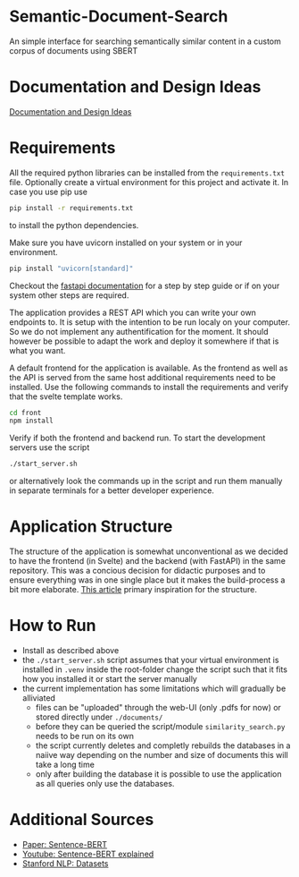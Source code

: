 # Semantic-Document-Search
An simple interface for searching semantically similar content in a custom corpus of documents using SBERT

# Documentation and Design Ideas
[Documentation and Design Ideas](https://github.com/marcozeller/Semantic-Document-Search/tree/main/docs)

# Requirements
All the required python libraries can be installed from the `requirements.txt` file.
Optionally create a virtual environment for this project and activate it.
In case you use pip use
```bash
pip install -r requirements.txt
``` 
to install the python dependencies.

Make sure you have uvicorn installed on your system or in your environment.
```bash
pip install "uvicorn[standard]"
```
Checkout the
[fastapi documentation](https://fastapi.tiangolo.com/#installation)
for a step by step guide or if on your system other steps are required.

The application provides a REST API which you can write your own endpoints to.
It is setup with the intention to be run localy on your computer.
So we do not implement any authentification for the moment.
It should however be possible to adapt the work and deploy it somewhere if that is what you want.

A default frontend for the application is available.
As the frontend as well as the API is served from the same host additional requirements need to be installed.
Use the following commands to install the requirements and verify that the svelte template works.
```bash
cd front
npm install
```

Verify if both the frontend and backend run.
To start the development servers use the script
```bash
./start_server.sh
```
or alternatively look the commands up in the script and run them manually in separate terminals for a better developer experience.

# Application Structure
The structure of the application is somewhat unconventional as we decided to have the frontend (in Svelte) and the backend (with FastAPI) in the same repository.
This was a concious decision for didactic purposes and to ensure everything was in one single place but it makes the build-process a bit more elaborate.
[This article](https://phillyharper.medium.com/svelte-fastapi-hello-world-2d545b901a34)
primary inspiration for the structure.

# How to Run
* Install as described above
* the `./start_server.sh` script assumes that your virtual environment is installed in `.venv` inside the root-folder change the script such that it fits how you installed it or start the server manually
* the current implementation has some limitations which will gradually be alliviated
    * files can be "uploaded" through the web-UI (only .pdfs for now) or stored directly under `./documents/`
    * before they can be queried the script/module `similarity_search.py` needs to be run on its own
    * the script currently deletes and completly rebuilds the databases in a naiive way depending on the number and size of documents this will take a long time
    * only after building the database it is possible to use the application as all queries only use the databases.

# Additional Sources
* [Paper: Sentence-BERT](https://arxiv.org/abs/1908.10084)
* [Youtube: Sentence-BERT explained](https://www.youtube.com/watch?v=FpUzooAD-a8)
* [Stanford NLP: Datasets](https://nlp.stanford.edu/projects/snli/)